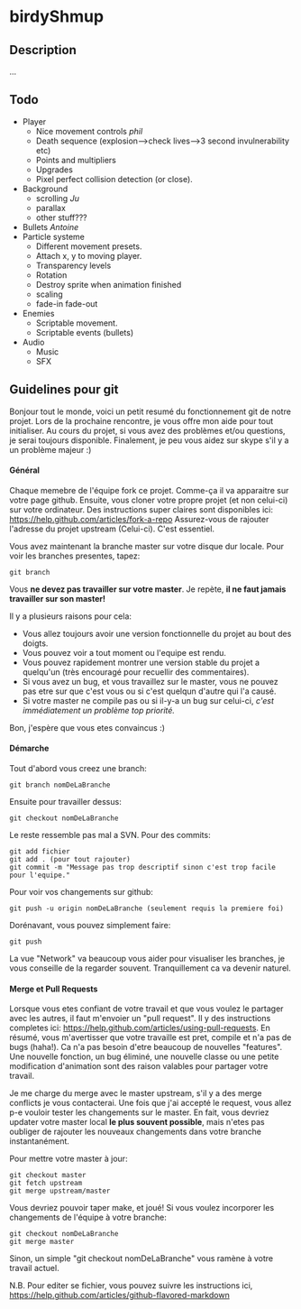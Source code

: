 birdyShmup
==========
## Description
...

## Todo
- Player
    - Nice movement controls *phil*
    - Death sequence (explosion-->check lives-->3 second invulnerability etc)
    - Points and multipliers
    - Upgrades
    - Pixel perfect collision detection (or close).
- Background
    - scrolling *Ju*
    - parallax
    - other stuff???
- Bullets *Antoine*
- Particle systeme
    - Different movement presets.
    - Attach x, y to moving player.
    - Transparency levels
    - Rotation
    - Destroy sprite when animation finished
    - scaling
    - fade-in fade-out
- Enemies
    - Scriptable movement.
    - Scriptable events (bullets)
- Audio
    - Music
    - SFX


## Guidelines pour git

Bonjour tout le monde, voici un petit resumé du fonctionnement git de notre projet. Lors de la prochaine rencontre, je vous offre mon aide pour tout initialiser. Au cours du projet, si vous avez des problèmes et/ou questions, je serai toujours disponible. Finalement, je peu vous aidez sur skype s'il y a un problème majeur :)

#### Général
Chaque memebre de l'équipe fork ce projet. Comme-ça il va apparaitre sur votre page github.
Ensuite, vous cloner votre propre projet (et non celui-ci) sur votre ordinateur. Des instructions super claires sont disponibles ici: https://help.github.com/articles/fork-a-repo
Assurez-vous de rajouter l'adresse du projet upstream (Celui-ci). C'est essentiel.

Vous avez maintenant la branche master sur votre disque dur locale. Pour voir les branches presentes, tapez:

    git branch

Vous **ne devez pas travailler sur votre master**. 
Je repète, **il ne faut jamais travailler sur son master!**

Il y a plusieurs raisons pour cela:
- Vous allez toujours avoir une version fonctionnelle du projet au bout des doigts.
- Vous pouvez voir a tout moment ou l'equipe est rendu.
- Vous pouvez rapidement montrer une version stable du projet a quelqu'un (très encouragé pour recuellir des commentaires).
- Si vous avez un bug, et vous travaillez sur le master, vous ne pouvez pas etre sur que c'est vous ou si c'est quelqun d'autre qui l'a causé.
- Si votre master ne compile pas ou si il-y-a un bug sur celui-ci, *c'est immédiatement un problème top priorité.*


Bon, j'espère que vous etes convaincus :)

#### Démarche

Tout d'abord vous creez une branch:

    git branch nomDeLaBranche
    
Ensuite pour travailler dessus:

    git checkout nomDeLaBranche
    
Le reste ressemble pas mal a SVN. Pour des commits:

    git add fichier
    git add . (pour tout rajouter)
    git commit -m "Message pas trop descriptif sinon c'est trop facile pour l'equipe."
    
Pour voir vos changements sur github:

    git push -u origin nomDeLaBranche (seulement requis la premiere foi)
    
Dorénavant, vous pouvez simplement faire:
    
    git push
    
La vue "Network" va beaucoup vous aider pour visualiser les branches, je vous conseille de la regarder souvent. Tranquillement ca va devenir naturel.

#### Merge et Pull Requests

Lorsque vous etes confiant de votre travail et que vous voulez le partager avec les autres, il faut m'envoier un "pull request". Il y des instructions completes ici: https://help.github.com/articles/using-pull-requests. En résumé, vous m'avertisser que votre travaille est pret, compile et n'a pas de bugs (haha!). Ca n'a pas besoin d'etre beaucoup de nouvelles "features". Une nouvelle fonction, un bug éliminé, une nouvelle classe ou une petite modification d'animation sont des raison valables pour partager votre travail.

Je me charge du merge avec le master upstream, s'il y a des merge conflicts je vous contacterai. Une fois que j'ai accepté le request, vous allez p-e vouloir tester les changements sur le master. En fait, vous devriez updater votre master local **le plus souvent possible**, mais n'etes pas oubliger de rajouter les nouveaux changements dans votre branche instantanément.

Pour mettre votre master à jour:

    git checkout master
    git fetch upstream
    git merge upstream/master
    
Vous devriez pouvoir taper make, et joué! Si vous voulez incorporer les changements de l'équipe à votre branche:

    git checkout nomDeLaBranche
    git merge master
    
Sinon, un simple "git checkout nomDeLaBranche" vous ramène à votre travail actuel.




N.B.
Pour editer se fichier, vous pouvez suivre les instructions ici,
https://help.github.com/articles/github-flavored-markdown
